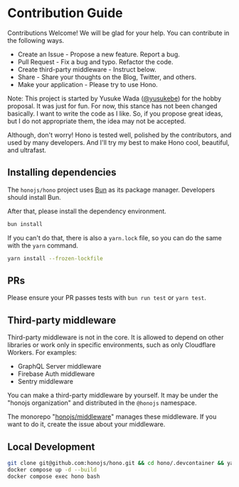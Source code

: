 # Contribution Guide

Contributions Welcome! We will be glad for your help.
You can contribute in the following ways.

- Create an Issue - Propose a new feature. Report a bug.
- Pull Request - Fix a bug and typo. Refactor the code.
- Create third-party middleware - Instruct below.
- Share - Share your thoughts on the Blog, Twitter, and others.
- Make your application - Please try to use Hono.

Note:
This project is started by Yusuke Wada ([@yusukebe](https://github.com/yusukebe)) for the hobby proposal.
It was just for fun. For now, this stance has not been changed basically.
I want to write the code as I like.
So, if you propose great ideas, but I do not appropriate them, the idea may not be accepted.

Although, don't worry!
Hono is tested well, polished by the contributors, and used by many developers. And I'll try my best to make Hono cool, beautiful, and ultrafast.

## Installing dependencies

The `honojs/hono` project uses [Bun](https://bun.sh/) as its package manager. Developers should install Bun.

After that, please install the dependency environment.

```bash
bun install
```

If you can't do that, there is also a `yarn.lock` file, so you can do the same with the `yarn` command.

```bash
yarn install --frozen-lockfile
```

## PRs

Please ensure your PR passes tests with `bun run test` or `yarn test`.

## Third-party middleware

Third-party middleware is not in the core.
It is allowed to depend on other libraries or work only in specific environments, such as only Cloudflare Workers. For examples:

- GraphQL Server middleware
- Firebase Auth middleware
- Sentry middleware

You can make a third-party middleware by yourself.
It may be under the "honojs organization" and distributed in the `@honojs` namespace.

The monorepo "[honojs/middleware](https://github.com/honojs/middleware)" manages these middleware.
If you want to do it, create the issue about your middleware.

## Local Development

```bash
git clone git@github.com:honojs/hono.git && cd hono/.devcontainer && yarn install --frozen-lockfile
docker compose up -d --build
docker compose exec hono bash
```
